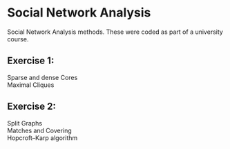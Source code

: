 # Social Network Analysis

Social Network Analysis methods. These were coded as part of a university course.

## Exercise 1:

Sparse and dense Cores\
Maximal Cliques


## Exercise 2:

Split Graphs\
Matches and Covering\
Hopcroft–Karp algorithm